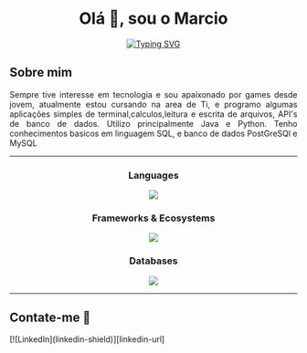<h1 align="center">Olá 👋, sou o Marcio</h1>

<p align="center">
<a href="https://git.io/typing-svg"><img src="https://readme-typing-svg.demolab.com?font=Fira+Code&duration=4000&pause=1000&color=6C63FE&center=true&vCenter=true&multiline=true&random=false&width=700&height=40&lines=Um+jovem estudante+e+futuro+desenvolvedor." alt="Typing SVG" /></a>
</p>

<h2>Sobre mim</h2>  
<p align="justify">Sempre tive interesse em tecnologia e sou apaixonado por games desde jovem, atualmente estou cursando na area de Ti, e programo algumas aplicações simples de terminal,calculos,leitura e escrita de arquivos, API's de banco de dados. Utilizo principalmente Java e Python. Tenho conhecimentos basicos em linguagem SQL, e banco de dados PostGreSQl e MySQL </b></b></p>

<hr>

<h3 align="center">Languages</h3>
<p align="center">
  <img src="https://skillicons.dev/icons?i=java,python" />
</p>

<h3 align="center">Frameworks & Ecosystems</h3>
<p align="center">
  <img src="https://skillicons.dev/icons?i=spring,django" />
</p>

<h3 align="center">Databases</h3>
<p align="center">
  <img src="https://skillicons.dev/icons?i=docker,mysql,postgresql" />
</p>

---

<h2>Contate-me 🤝</h2> 
[![LinkedIn](linkedin-shield)][linkedin-url]


[linkedin-shield]: https://img.shields.io/badge/-LinkedIn-black.svg?style=for-the-badge&logo=linkedin&colorB=555
[linkedin-url]: https://linkedin.com/in/marciofmarcelino
